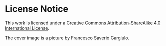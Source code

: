 # License Notice

  
This work is licensed under a [Creative Commons Attribution-ShareAlike 4.0 International License](http://creativecommons.org/licenses/by-sa/4.0/).

The cover image is a picture by Francesco Saverio Gargiulo.

